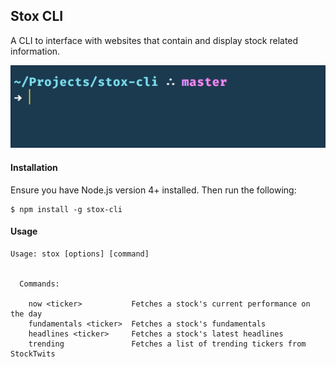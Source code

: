 ## Stox CLI

A CLI to interface with websites that contain and display stock related information.

![Stox Demo](demo.gif "Stox Demo")

#### Installation
Ensure you have Node.js version 4+ installed. Then run the following:
```
$ npm install -g stox-cli
```

#### Usage
```
Usage: stox [options] [command]


  Commands:

    now <ticker>           Fetches a stock's current performance on the day
    fundamentals <ticker>  Fetches a stock's fundamentals
    headlines <ticker>     Fetches a stock's latest headlines
    trending               Fetches a list of trending tickers from StockTwits
```
